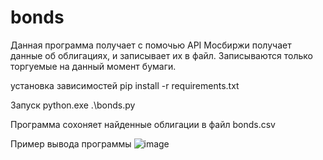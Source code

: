 # bonds

Данная программа получает с помочью API Мосбиржи получает данные об облигациях, и записывает их в файл. Записываются только торгуемые на данный момент бумаги.

установка зависимостей 
pip install -r requirements.txt

Запуск 
python.exe .\bonds.py



Программа сохоняет найденные облигации в файл bonds.csv

Пример вывода программы 
![image](https://github.com/Kitegra/bonds/assets/47573925/00ec25f4-18a7-47f6-a853-b3db884e0929)
